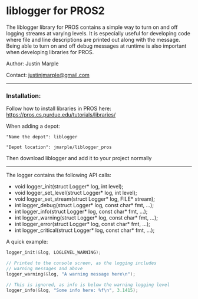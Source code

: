 # liblogger for PROS2

The liblogger library for PROS contains a simple way to turn on and off logging streams at varying levels.  It is especially useful for developing code where file and line descriptions are printed out along with the message. Being able to turn on and off debug messages at runtime is also important when developing libraries for PROS.

Author: Justin Marple

Contact: justinjmarple@gmail.com

---
### Installation:
Follow how to install libraries in PROS here:
https://pros.cs.purdue.edu/tutorials/libraries/

When adding a depot:

`"Name the depot": liblogger`

`"Depot location": jmarple/liblogger_pros`

Then download liblogger and add it to your project normally

---

The logger contains the following API calls:

 - void logger_init(struct Logger* log, int level);
 - void logger_set_level(struct Logger* log, int level);
 - void logger_set_stream(struct Logger* log, FILE* stream);
 - int logger_debug(struct Logger* log, const char* fmt, ...);
 - int logger_info(struct Logger* log, const char* fmt, ...);
 - int logger_warning(struct Logger* log, const char* fmt, ...);
 - int logger_error(struct Logger* log, const char* fmt, ...);
 - int logger_critical(struct Logger* log, const char* fmt, ...);

A quick example:
```c
logger_init(&log, LOGLEVEL_WARNING);

// Printed to the console screen, as the logging includes
// warning messages and above
logger_warning(&log, "A warning message here\n");

// This is ignored, as info is below the warning logging level
logger_info(&log, "Some info here: %f\n", 3.1415);
```
